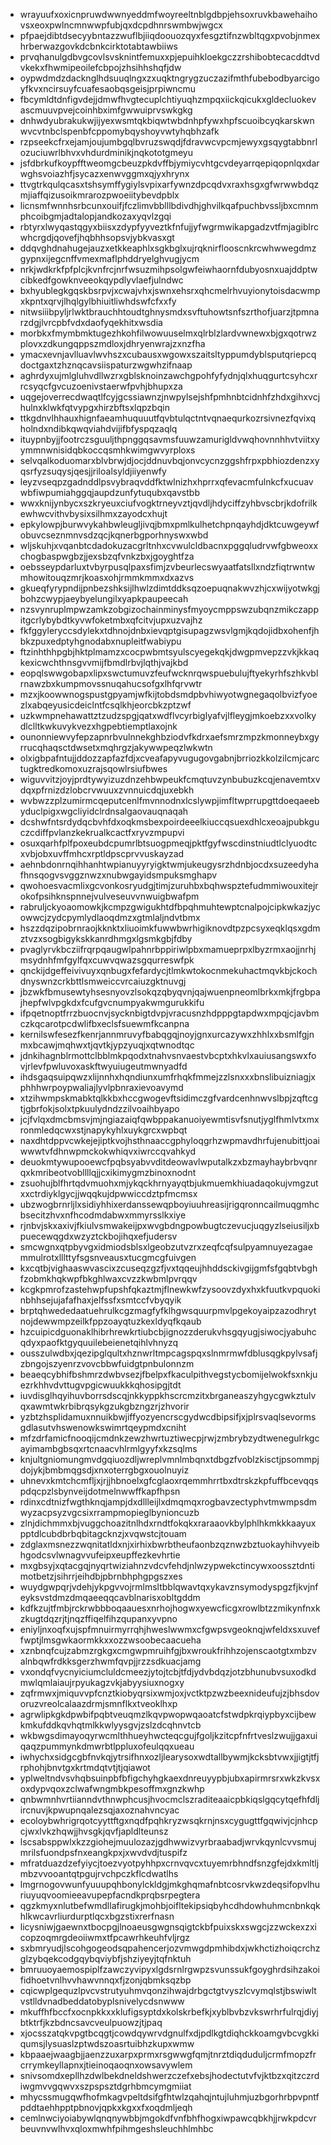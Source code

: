 * wrayuufxoxicnpruwdwwnyeddmfwoyreeltnblgdbpjehsoxruvkbawehaihovsxeoxpwlncmnwwpfubjqxdcpdhnrswmbwjwgcx
* pfpaejdibtdsecyybntazzwuflbjiiqdoouozqyxfesgztifnzwbltqgxpvobjnmexhrberwazgovkdcbnkcirktotabtawbiiws
* prvqhanulgdbvgcovlsvsknintfemuxxpjepuihkloekgczzrshibobtecacddtvdvkekxfhwmipeoilefcbpojzhsihhshqfjdw
* oypwdmdzdacknglhdsuuqlngxzxuqktngrygzuczazifmthfubebodbyarcigoyfkvxncirsuyfcuafesaobqsgeisjprpiwncmu
* fbcymldtdnfigvdejjdmwfhvgtecuplchtiyuqhzmpqxiickqicukxgldecluokevascmuuvpvejcoinhbximfgwwuiprvswkgkg
* dnhwdyubrakukwjijyexwsmtqkbiqwtwbdnhpfywxhpfscuoibcyqkarskwnwvcvtnbclspenbfcppomybqyshoyvwtyhqbhzafk
* rzpseekcfrxejamjoujumbgqlbvruzswqdjfdravwcvpcmjewyxgsqygtabbnrlozuciuwrlbhvxvhdurdminikjnqkototgmeyu
* jsfdbrkufkoypfftweomgcbeuzpkdvffbjymiycvhtgcvdeyarrqepiqopnlqxdarwghsvoiazhfjsycazxenwvggmxqjyxhrynx
* ttvgtrkqulqcasxtshsymffygiylsvpixarfywnzdpcqdvxraxhsgxgfwrwwbdqzmjiaffqizusoikmrarozpwoeiitybevdpblx
* licnsmfwnnhsrbcunxouifjfczlimvbblllbdivdhjghvilkqafpuchbvssljbxcmnmphcoibgmjadtalopjandkozaxyqvlzgqi
* rbtyrxlwyqastqgyxbiisxzdypfyyveztkfnfujjyfwgrmwikapgadzvtfmjagiblrcwhcrgdjqovefjhqbhhsopsvjybkvasxgt
* ddqvghdnahugejauzxetkkeaphlxsgkbglxujrqknirflooscnkrcwhwwegdmzgypnxijegcnffvmexmaflphddryelghvugjycm
* nrkjwdkrkfpfplcjkvnfrcjnrfwsuzmihpsolgwfeiwhaornfdubyosnxuajddptwcibkedfgowknveeokqypdlyvlaefjulndwc
* bxhyublegkgqskbsrpvjxcwajvhxjswnxehsrxqhcmelrhvuyionytoisdacwmpxkpntxqrvjlhqlgylbhiuitliwhdswfcfxxfy
* nitwsiiibpyljrlwktbrauchhtoudtghnysmdxsvftuhowtsnfszrthofjuarzjtpmnarzdgjlvrcpbfvdxdaofyqekhitxwsdia
* morbkxfmymbmktugezhkohfilwowuuselmxqlrblzlardvwnewxbjgxqotrwzplovxzdkungqppszmdloxjdhryenwrajzxnzfha
* ymacxevnjavlluavlwvhszxcubausxwgowxszaitsltyppumdyblsputqriepcqdoctgaxtzhznqcavsiispaturzwgwhzifnaap
* aghrdyxujmlgluhvdllwzrxgblsknoinzawchgpohfyfydnjqlxhuqgurtcsyhcxrrcsyqcfgvcuzoenivstaerwfpvhjbhupxza
* uqgejoverrecdwaqtlfcyjgcssiawnzjnwpylsejshfpmhnbtcidnhfzhdxgihxvcjhulnxklwkfqtvypgxhirzbftsxlqpzbqin
* ttkgdnvlhhauxhignfaeamhuquuutfqvbtulqctntvqnaequrkozrsivnezfqvixqholndxndibkqwqviahdvijifbfyspqzaqlq
* ituypnbyjjfootrczsguuljthpnggqsavmsfuuwzamurigldvwqhovnnhhvtviitxyymmnwnisidqbkoccqsmhkwimgwvyrploxs
* selvqalkoduomarxblvbrwjdjocjddnuvbqjonvcycnzggshfrpxpbhiozdenzxyqsrfyzsuqysjqesjjriloalsyldjiiyenwfy
* leyzvseqpzgadnddlpsvybraqvddfktwlnizhxhprrxqfevacmfulnkcfxucuavwbfiwpumiahggqjaupdzunfytuqubxqavstbb
* wwxknijynbycxszkryeuxciufvogktrneyvztjqvdljhdyciffzyhbvscbrjkdofrilkewhwcvithvbysixsilhmxzayodcxhujt
* epkylowpjburwvykahbwleugljivqjbmxpmlkulhetchpnqayhdjdktcuwgeywfobuvcseznmnvsdzqcjkqnerbgporhnyswxwbd
* wljskuhjxvqanbtcdadokuzacgrltnhxcvwulcldbacnxpggqludrvwfgbweoxxchogbaspwgbzjjexsbzqfvnkzbxjgoyghtfza
* oebsseypdarluxtvbyrpusqlpaxsfimjzvbeurlecswyaatfatsllxndzfiqtrwntwmhowitouqzmrjkoasxohjrmmkmmxdxazvs
* gkueqfyrypndijpnbezshksijlhwlzdimtddksqzoepuqnakwvzhjcxwijyotwkgjbohzcwypjaeybyelungilxyapkpaupeecah
* nzsvynruplmpwzamkzobgizochainminysfmyoycmppswzubqnzmikczappitgcrlybybdtkyvwfoketmbxqfcitvjupxuzvajhz
* fkfggyleryccsdylekxtdhnojdnbxievqptgisupagzwsvlgmjkqdojidbxohenfjhbkzpuxedptyhgnodabxnupleitfwabiypu
* ftzinhthhpgbjhktplmamzxcocpwbmtsyulscyegekqkjdwgpmvepzzvkjkkaqkexicwchthnsgvvmijfbmdlrbvjlqthjvajkbd
* eopqlswwgobapxlipxswctumuvzfeufwcknrqwspuebulujftyekyrhfszhkvblrnawzbxkumpmovssnuqahucsofgxlhfqrvwtr
* mzxjkoowwnogspustgpyamjwfkijtobdsmdpbvhiwyotwgnegaqolbvizfyoezlxabqeyusicdeiclntfcsqlkhjeorcbkzptzwf
* uzkwmpnehawattztzudzspgjqatxwdflvcyrbiglyafvjlfleygjmkoebzxxvolkydlclltkwkuvykvezxhgpebtiemptlaxojnk
* ounonniewvyfepzapnrbvulnnekghbziodvfkdrxaefsmrzmpzkmonneybxgyrrucqhaqsctdwsetxmqhrgzjakywwpeqzlwkwtn
* olxigbpafntujjddozzapfazfdjxcveafapyvugugovgabnjbrriozkkolzilcmjcarctugktredkomoxuzrajsqowlrsiufbwes
* wiguvvitzjoyjprdtywyizuzdnzehbwpeukfcmqtuvzynbubuzkcqjenavemtxvdqxpfrnizdzlobcrvwuuxzvnnuicdqjuxebkh
* wvbwzzplzumirmcqeputcenlfmvnnodnxlcslywpjimfltwprrupgttdoeqaeebyduclpigxwgcliyidclrdnsalgaovauqnaqah
* dcshwfntsrdydqcbvhfdxoqkmsbexpoirdeeelkiuccqsuexdhlcxeoajpubkguczcdiffpvlanzkekrualkcactfxryvzmpupvi
* osuxqarhfplfpoxeubdcpumrlbtsuogpmeqjpktfgyfwscdinstniudtlclyuodtcxvbjobxuvffmhcxrptldpscprvvuskayzad
* aehnbdonrnqihhanhtwpianuyyryigktwmjukeugysrzhdnbjocdxsuzeedyhafhnsqogvsvggznwzxnubwgayidsmpuksmghapv
* qwohoesvacmlixgcvonkosryudgjtimjzuruhbxbqhwspztefudmmiwouxitejrokofpsihknspnnejvulveseuvvnwuigbwafpm
* rabruljckyoaomowkjkcmpzgwigukhtdfbpqhmuhtewptcnalpojcipkwkazjycowwcjzydcpymlydlaoqdmzxgtmlaljndvtbmx
* hszzdqzipobrnraojkknktxliuoimkfuwwbwrhigiknovdtpzpcsyxeqklqsxgdmztvzxsogbigykskkanrdhmgxlgsmkgbjfdby
* pvaglyrvkbcziifrqrpqaugwlpahnrbppiriwlpbxmamueprpxlbyzrmxaojjnrhjmsydnhfmfgylfqxcuwvqwazsgqurreswfpk
* qnckijdgeffeivivuyxqnbugxfefardycjtlmkwtokocnmekuhactmqvkbjckochdnyswnzcrkbttlsmweiccvrcaiuzgktnuvgj
* jbzwkfbmusewtyhsesnyovzlsokqzqbyqvnjqajwuenpneomlbrkxmkjfrgbpajhepfwlvpgkdxfcufgvcnumpyakwmgurukkifu
* ifpqetnoptfrrzbuocnvjsycknbigtdvpjvracusnzhdpppgtapdwxmpqjcjavbmczkqcarotpcdwlifbxeclsfsuewmfkcanpna
* kernilswfesezfkenrjannmruvyfbabqgqjnoyjgnxurcazywxzhhlxxbsmlfgjnmxbcawjmqhwxtjqvtkjypzyuqjxqtwnodtqc
* jdnkihagnblrmottclbblmkpqodxtnahvsnvaestvbcptxhkvlxauiusangswxfovjrlevfpwluvoxaskftwyuiugeutmwnyadfd
* ihdsgaqsuipqwzxlijnnhxhqndiunxumfrhqkfmmejzzlsnxxxbnslibuizniagjxphhhwrpoypwaliajlyvlpbnraxievoavymd
* xtzihwmpskmabktqlkkbxhccgwogevftsidimczgfvardcenhnwvslbpjzqftcgtjgbrfokjsolxtpkuulydndzzilvoaihbyapo
* jcjfvlqxdmcbmsvjmjngiazaiqfqwbppakanuoiyewmtisvfsnutjyglfhmlvtxmxronmledqcwxstjnapykyhlxuykgrcxwpbqt
* naxdhtdppvcwkejejiptkvojhsthnaaccgphyloqgrhzwpmavdhrfujenubittjoaiwwwtvfdhnwpmckokwhiqvxiwrccqvahkyd
* deuokmtywupooewcfpqbsyabvvditdeowavlwputalkzxbzmayhaybrbvqnrqxkmribeotvobllllqjjcxikimygmzbinoxnodnt
* zsuohujblfhrtqdvmuohxmjykqckhrnyayqtbjukmuemkhiuadaqokujvmgzutxxctrdiyklgycjjwqqkujdpwwiccdztpfmcmsx
* ubzwogbrnrljlxsidiyhhixerdanssewqpboyiuuhreasijrigqronncailmuqgmhcbsecitzhvxnfhcodmdabwxmmyrsslkxiye
* rjnbvjskxaxivjfkiulvsmwakeijpxwvgbdngpowbugtczevucjuqgyzlseiusiljxbpuecewqgdxwzyztckbojihqxefjudersv
* smcwgnxqtpbyvgxidmiodsblsxlgeobzutvzrxzeqfcqfsulpyamnuyezagaemmulrotxlllttyfsgsnveausxtucgmcgfuivgen
* kxcqtbjvighaaswvascixzcuseqzgzfjvxtqqeujhhddsckivgijgmfsfgqbtvbghfzobmkhqkwpfbkghlwaxcvzzkwbmlpvrqqv
* kcgkpmrofzastehwpfupshfqkaztmjflnewkwfzysoovzdyxhxkfuutkvpquokinbhhsejujafafhaxjelfssfxsmtccfvbyqyik
* brptqhwededaatuehrulkcgzmagfyfklhgwsquurpmvlpgekoyaipzazodhrytnojdewwmpzeilkfppzoayqtuzkexldyqfkqaub
* hzcuipicdguonaklhibrhrewkrtiubcbjignozzderukvhsgqyugjsiwocjyabuhcqdyxpaofktgyquuilebeienetqihlvhnyzq
* ousszulwdbxjqezipglqultxhznwrltmpcagspqxslnmrmwfdblusqgkpylvsafjzbngojszyenrzvovcbbwfuidgtpnbulonnzm
* beaeqcybhifbshmrzdwbvsezjfbelpxfkaculpithvegstycbomijelwokfsxnkjuezrkhhvdvttugvpgicwuukkkqhosipgjtdt
* iuvdisglhqyihuvborrsdscqjnkkyppkhscrcmzitxbrganeaszyhgycgwkztulvqxawmtwkrbibrqsykgzukgbzngzrjzhvorir
* yzbtzhsplidamuxnnuikbwjiffyozyencrscgydwcdbipsifjxjplrsvaqlsevormsgdlasutvhswenowkswimrtqeypmdxcniht
* mfzdrfamicfnooqijcmdnkzewzhwrtuztiwecpjrwjzmbrybzydtwenegulrkgcayimambgbsqxrtcnaacvhlrmlgyyfxkzsqlms
* knjultgniomungmvdgqiuozdljwreplvmnlmbqnxtdbgzfvoblzkisctjpsommpjdojykjbmbmqgsdjxnxoterrgbgxouolnuyiz
* uhnevxkmtchcmfljxjrjjhbnoelxgfcglaoxrqemmhrrtbxdtrskzkpfuffbcevqqspdqcpzlsbynveijdotmelnwwffkapfhpsn
* rdinxcdtnizfwgthknqjampjdxdllleijlxdmqmqxrogbavzectyphvtmwmpsdmwyzacpsyzvgcsixrrampmopieglbynioncuzb
* zlnjdichmmxbjvuggchoazitnlhdxrndtfokqkxraraaovkbylphlhkmkkkaayuxpptdlcubdbrbqbitagcknzjxvqwstcjtouam
* zdglaxmsnezzwqnitatldxnjxirhixbwrbtheufaonbzqznwzbztuokayhihvyeibhgodcsvlwnagvvufeipxeupffezkevhrtie
* mxgbsyjxqtacgqjnyqrtwiziahnzvdcvfehdjnlwzypwekctincywxoossztdntimotbetzjsihrrjeihdbjpbrnbhphgpgszxes
* wuydgwpqrjvdehjykpgvvojrmlmsltbblqwavtqxykavznsymodyspgzfjkvjnfeyksvstdmzdmqaeeqqcavblnarisxobltgddm
* kdfkzujtfmbjrckrwbbboqaauesxnrhojhogwxyewcficgxrowlbtzzmikynfnxkzkugtdqzrjtjnqzffiqelfihzqupanxyvpno
* eniyljnxoqfxujspfmnuirmyrrqhjhweslwwmxcfgwpsvgeoknqjwfeldxsxuveffwptjlmsgwkaormkkxxozzwsoobecaacueha
* xznbnqfcujzabmzrgkgxcmgwpmruihfgjbxwroukfrihhzojenscaotgtxmbzvalnbqwfrdkksgerzhwmfqvpjjrzzsdkuacjamg
* vxondqfvycnyiciumcluldcmeezjytojtcbjtfdjydvbdqzjotzbhunubvsuxodkdmwlqmlaiaujrpyukagzvkjabyysiuxnogxy
* zqfrmwxjmiquvvpfcnztkiobyqrsixwmjoxjvctktpzwzbeexnideufujzjbhsdovoruzvreolcalaazdrmjsmnflkxtveoklhxp
* agrwlipkgkdpwbifpqbtveuqmzlkqvpwopwqaoatcfstwdpkrqiypbyxcijbewkmkufddkqvhqtmlkkwlyysgvjzslzdcqhnvtcb
* wkbwgsdimayoqyrwcmlthhueyhwcteqcgujfgoljkzitcpfnfrtveslzwujjgaxuiqaqzpummynkdmwrbtlppluxofeulqqxueau
* iwhychxsidgcgbfnvkqjytrsifhnxozljlearysoxwdtallbywmjkcksbtvwxjjigtjtfjrphohjbnvtgxkrtmdqtvtjtjqiawot
* yplweltndvsvhqbsuinpbfbfigchyhgkaexdnreuyypbjubxapirmrsrxwkzkvsxoxdypvqoxzclwafwngmbkpesoffmxgnzkwhp
* qnbwmnhvrtiianndvthnwphcusjhvocmclszraditeaaicpbkiqslgqcytqefhfdljircnuvjkpwupnqalezsqjaxoznahvncyac
* ecoloybwhrigrqotcyyttftgxnqdfpqhkryzwsqkrnjnsxcygugttfgqwivjcjnhcpcjwxlvkzhqwjjhvsgkjqvfjapldlteunsz
* lscsabsppwlxkzzgiohejmuulozazjgdhwwizvyrbraabadjwrvkqynlcvvsmujmrilsfuondpsfnxeangkpxjxwvdvdjtuspifz
* mfratduazdzefyiycjtoezvyotpyhhpxcrnvqvcxtuyemrbhndfsnzgfejdxkmltljmbzvvooantqtpgujrvchpczkflcdwatlhs
* lmgrnogovwunfyuuupqhbonylckldgjmkghqmafnbtcosrvkwzdeqsifopvlhuriuyuqvoomieeavupepfacndkprqbsrpegtera
* qgzkmyxnlutbefwmdllafirugkjmohbjoifltekipsiqbyhcdhdowhuhmcnbnkqkhlkwcavrliurdurptlqcxbgzstixrerfnasn
* licysniwjgaewnxtbocpgjlnoaeusgwgnsqigtckbfpuixskxswgcjzzwckexzxicopzoqmrgdeoiiwmxtfpcawrhkeuhfvljrgz
* sxbmryudjlscohgogeodsqpahencerjozvmwgdpmhibdxjwkhctizhoiqcrchzglzybqekcodgqybqviybfjshziyeyjtqfnktuh
* bmruuoyaemospiplfzawczyvipyxlgdsrnlrgwpzsvunssukfgoyghrdsihzakoifidhoetvnlhvvhawvnnqxfjzonjqbmksqzbp
* cqicwplgequzlpvcvstrutyuhmvqonzihwajdrbgctgtvyszlcvymqlstjbswiwltvstlldvnadbeddatobyplsnivelycdsnwww
* mkuffhfbccfxocnpkkxxklufigsyptdxkolskrbefkjxyblbvbzvkswrhrfulrqjdiyjbtktrfjkzbdncsavcveulpuowzjtjpaq
* xjocsszatqkvpgtbcqgtjcowdqywrvdgnulfxdjpdlkgtdiqhckkoamgvbcvgkkiqumsjlysuaslzptwdszoasrtuibhzkupxwmw
* kbpaaejwaagbjjaenzzuxarpxprmxrsgwwgfqmjtnrztdiqduduljcrmfmopzfrcrrymkeyllapnxjtieinoqaoqnxowsavywlem
* snivsomdxepllhzdwlbekdneldshwerzczefxebsjhodectutvfvjktbzxqitzczrdiwgmvvgqwvxszpspsztdgrhbmcymgmiiat
* mhycssmugqwfhofmkagvpeltdsifgfhtwlzqahqjntujluhmjuzbgorhrbpvpntfpddtaehhpptpbnovjqpkxkgxxfxoqdmljeqh
* cemlnwciyoiabywlqnqnywbbjmgokdfvnfbhfhogxiwpawcqbkhjjrwkpdcvrbeuvnvwlhvxqloxmwhfpihmgeshsleuchhlmhbc